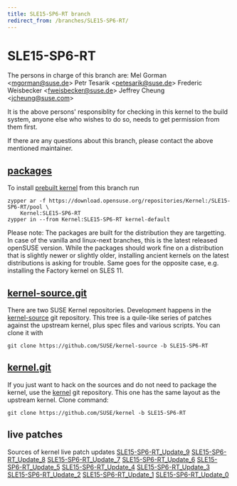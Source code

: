 ```yaml
---
title: SLE15-SP6-RT branch
redirect_from: /branches/SLE15-SP6-RT/
---
```

# SLE15-SP6-RT
The persons in charge of this branch are:
Mel Gorman <[mgorman@suse.de](mailto:mgorman@suse.de?subject=SLE15-SP6-RT%20branch)>
Petr Tesarik <[petesarik@suse.de](mailto:petesarik@suse.de?subject=SLE15-SP6-RT%20branch)>
Frederic Weisbecker <[fweisbecker@suse.de](mailto:fweisbecker@suse.de?subject=SLE15-SP6-RT%20branch)>
Jeffrey Cheung <[jcheung@suse.com](mailto:jcheung@suse.com?subject=SLE15-SP6-RT%20branch)>

It is the above persons' responsiblity for checking in this kernel to
the build system, anyone else who wishes to do so, needs to get
permission from them first.

If there are any questions about this branch, please contact the above
mentioned maintainer.


## [packages](https://download.opensuse.org/repositories/Kernel:/SLE15-SP6-RT)
To install
[prebuilt kernel](https://download.opensuse.org/repositories/Kernel:/SLE15-SP6-RT)
from this branch run

```
zypper ar -f https://download.opensuse.org/repositories/Kernel:/SLE15-SP6-RT/pool \
    Kernel:SLE15-SP6-RT
zypper in --from Kernel:SLE15-SP6-RT kernel-default
```

Please note: The packages are built for the distribution they are
targetting. In case of the vanilla and linux-next branches, this is the
latest released openSUSE version. While the packages should work
fine on a distribution that is slightly newer or slightly older,
installing ancient kernels on the latest distributions is asking for
trouble. Same goes for the opposite case, e.g. installing the Factory
kernel on SLES 11.

## [kernel-source.git](https://github.com/SUSE/kernel-source/tree/SLE15-SP6-RT)
There are two SUSE Kernel repositories. Development happens in the
[kernel-source](https://github.com/SUSE/kernel-source/tree/SLE15-SP6-RT)
git repository. This tree is a quile-like series of patches against the
upstream kernel, plus spec files and various scripts. You can clone it
with

```
git clone https://github.com/SUSE/kernel-source -b SLE15-SP6-RT
```

## [kernel.git](https://github.com/SUSE/kernel/tree/SLE15-SP6-RT)
If you just want to hack on the sources and do not need to package the
kernel, use the [kernel](https://github.com/SUSE/kernel/tree/SLE15-SP6-RT)
git repository. This one has the same layout as the upstream kernel. Clone
command:

```
git clone https://github.com/SUSE/kernel -b SLE15-SP6-RT
```

## live patches
Sources of kernel live patch updates [SLE15-SP6-RT_Update_9](https://github.com/SUSE/kernel-livepatch/tree/SLE15-SP6-RT_Update_9) [SLE15-SP6-RT_Update_8](https://github.com/SUSE/kernel-livepatch/tree/SLE15-SP6-RT_Update_8) [SLE15-SP6-RT_Update_7](https://github.com/SUSE/kernel-livepatch/tree/SLE15-SP6-RT_Update_7) [SLE15-SP6-RT_Update_6](https://github.com/SUSE/kernel-livepatch/tree/SLE15-SP6-RT_Update_6) [SLE15-SP6-RT_Update_5](https://github.com/SUSE/kernel-livepatch/tree/SLE15-SP6-RT_Update_5) [SLE15-SP6-RT_Update_4](https://github.com/SUSE/kernel-livepatch/tree/SLE15-SP6-RT_Update_4) [SLE15-SP6-RT_Update_3](https://github.com/SUSE/kernel-livepatch/tree/SLE15-SP6-RT_Update_3) [SLE15-SP6-RT_Update_2](https://github.com/SUSE/kernel-livepatch/tree/SLE15-SP6-RT_Update_2) [SLE15-SP6-RT_Update_1](https://github.com/SUSE/kernel-livepatch/tree/SLE15-SP6-RT_Update_1) [SLE15-SP6-RT_Update_0](https://github.com/SUSE/kernel-livepatch/tree/SLE15-SP6-RT_Update_0)
